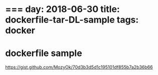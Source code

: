 ===
day: 2018-06-30
title: dockerfile-tar-DL-sample
tags: docker
===

dockerfile sample
===

https://gist.github.com/MozyOk/70d3b3d5d1c195101df855b7a2b36b66
